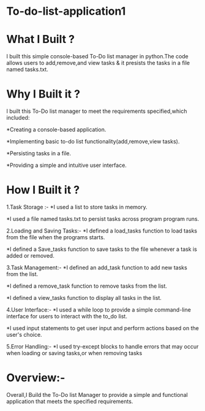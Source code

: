 # To-do-list-application1 
# What I Built ? 
I built this simple console-based To-Do list manager in python.The code allows users to add,remove,and view tasks & it presists the tasks in a file named tasks.txt. 
# Why I Built it ? 
I built this To-Do list manager to meet the requirements specified,which included:                                                          

*Creating a console-based application.                                                                                                 

*Implementing basic to-do list functionality(add,remove,view tasks).                                                                       

*Persisting tasks in a file. 

*Providing a simple and intuitive user interface.

# How I Built it ? 
1.Task Storage :-
*I used a list to store tasks in memory.

*I used a file named tasks.txt to persist tasks across program program runs.

2.Loading and Saving Tasks:-
*I defined a load_tasks function to load tasks from the file when the programs starts.

*I defined a Save_tasks function to save tasks to the file whenever a task is added or removed.

3.Task Management:-
*I defined an add_task function to add new tasks from the list.

*I defined a remove_task function to remove tasks from the list.

*I defined a view_tasks function to display all tasks in the list.

4.User Interface:-
*I used a while loop to provide a simple command-line interface for users to interact with the to_do list.

*I used input statements to get user input and perform actions based on the user's choice.

5.Error Handling:-
*I used try-except blocks to handle errors that may occur when loading or saving tasks,or when removing tasks

# Overview:-
Overall,I Build the To-Do list Manager to provide a simple and functional application that meets the specified requirements.

